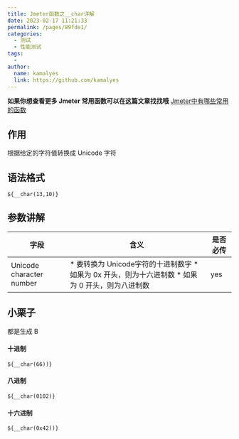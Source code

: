 ```yaml
---
title: Jmeter函数之__char详解
date: 2023-02-17 11:21:33
permalink: /pages/89fde1/
categories:
  - 测试
  - 性能测试
tags:
  - 
author: 
  name: kamalyes
  link: https://github.com/kamalyes
---
```

**如果你想查看更多 Jmeter 常用函数可以在这篇文章找找哦**
[Jmeter中有哪些常用的函数](./01.Jmeter中有哪些常用的函数.md)

作用
--

根据给定的字符值转换成 Unicode 字符

语法格式
----

```
${__char(13,10)}
```

参数讲解
----

| 字段 | 含义 | 是否必传 |
| --- | --- | --- |
| Unicode character number | *   要转换为 Unicode字符的十进制数字 *   如果为 0x 开头，则为十六进制数 *   如果为 0 开头，则为八进制数 | yes

小栗子
---

都是生成 B

#### 十进制

```
${__char(66))}
```

#### 八进制

```
${__char(0102)}
```

#### 十六进制

```
${__char(0x42))}
```
